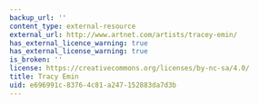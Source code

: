 ```yaml
---
backup_url: ''
content_type: external-resource
external_url: http://www.artnet.com/artists/tracey-emin/
has_external_licence_warning: true
has_external_license_warning: true
is_broken: ''
license: https://creativecommons.org/licenses/by-nc-sa/4.0/
title: Tracy Emin
uid: e696991c-8376-4c81-a247-152883da7d3b
---
```

